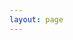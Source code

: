 ```yaml
---
layout: page
---
```

<script setup>
import {
  VPTeamPage,
  VPTeamPageTitle,
  VPTeamMembers
} from 'vitepress/theme'

const members = [
  {
    avatar: 'https://github.com/vincentchoqueuse.png',
    name: 'Vincent Choqueuse',
    title: 'Contributor',
    links: [
      { icon: 'github', link: 'https://github.com/vincentchoqueuse' },
      { icon: 'linkedin', link: 'https://www.google.com/url?sa=t&rct=j&q=&esrc=s&source=web&cd=&cad=rja&uact=8&ved=2ahUKEwiC66rojIv8AhVuQaQEHasxDx8QFnoECBAQAQ&url=https%3A%2F%2Ffr.linkedin.com%2Fin%2Fvincent-choqueuse-388a5720&usg=AOvVaw0Wg8hbubGJ3yTOQWkxCtzr' }
    ]
  },
    {
    avatar: 'https://www.github.com/Polo-Wolo.png',
    name: 'Paul Walczak',
    title: 'Contributor',
    links: [
      { icon: 'github', link: 'https://github.com/Polo-Wolo' },
      { icon: 'linkedin', link: 'https://www.linkedin.com/in/paul-walczak-639106194/' }
    ]
  },
  {
    avatar: 'https://github.com/nils-van-zuijlen.png',
    name: 'Nils Van Zuijlen',
    title: 'Contributor',
    links: [
      { icon: 'github', link: 'https://github.com/nils-van-zuijlen/' },
      {
        icon: {
          svg: '<svg role="img" viewBox="0 0 24 24" xmlns="http://www.w3.org/2000/svg"><title>GitLab</title><path d="m23.6004 9.5927-.0337-.0862L20.3.9814a.851.851 0 0 0-.3362-.405.8748.8748 0 0 0-.9997.0539.8748.8748 0 0 0-.29.4399l-2.2055 6.748H7.5375l-2.2057-6.748a.8573.8573 0 0 0-.29-.4412.8748.8748 0 0 0-.9997-.0537.8585.8585 0 0 0-.3362.4049L.4332 9.5015l-.0325.0862a6.0657 6.0657 0 0 0 2.0119 7.0105l.0113.0087.03.0213 4.976 3.7264 2.462 1.8633 1.4995 1.1321a1.0085 1.0085 0 0 0 1.2197 0l1.4995-1.1321 2.4619-1.8633 5.006-3.7489.0125-.01a6.0682 6.0682 0 0 0 2.0094-7.003z"/></svg>',
        }, // gitlab
        link: 'https://gitlab.com/nils-van-zuijlen/'
      },
      { icon: 'linkedin', link: 'https://www.linkedin.com/in/nils-van-zuijlen/' },
      { icon: 'mastodon', link: 'https://social.linux.pizza/@amael' }
    ]
  },
  {
    avatar: 'https://avatars.githubusercontent.com/u/69155487?v=4',
    name: 'Ulysse Moreau',
    title: 'Contributor',
    links: [
      { icon: 'github', link: 'https://github.com/Vyjill/' },
      {
        icon: {
          svg: '<svg role="img" viewBox="0 0 24 24" xmlns="http://www.w3.org/2000/svg"><title>GitLab</title><path d="m23.6004 9.5927-.0337-.0862L20.3.9814a.851.851 0 0 0-.3362-.405.8748.8748 0 0 0-.9997.0539.8748.8748 0 0 0-.29.4399l-2.2055 6.748H7.5375l-2.2057-6.748a.8573.8573 0 0 0-.29-.4412.8748.8748 0 0 0-.9997-.0537.8585.8585 0 0 0-.3362.4049L.4332 9.5015l-.0325.0862a6.0657 6.0657 0 0 0 2.0119 7.0105l.0113.0087.03.0213 4.976 3.7264 2.462 1.8633 1.4995 1.1321a1.0085 1.0085 0 0 0 1.2197 0l1.4995-1.1321 2.4619-1.8633 5.006-3.7489.0125-.01a6.0682 6.0682 0 0 0 2.0094-7.003z"/></svg>',
        }, // gitlab
        link: 'https://gitlab.com/umoreau/'
      },
      { icon: 'linkedin', link: 'https://www.linkedin.com/in/ulysse-moreau/' },
    ]
  },
]
</script>

<VPTeamPage>
  <VPTeamPageTitle>
    <template #title>
      Our Team
    </template>
    <template #lead>
      This cheatsheet has been created and is maintained by a group of <a href="https://www.enib.fr/fr/">ENIB</a> professors and students.  
    </template>
  </VPTeamPageTitle>
  <VPTeamMembers
    :members="members"
  />
</VPTeamPage>

